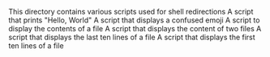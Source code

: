 This directory contains various scripts used for shell redirections
A script that prints "Hello, World"
A script that displays a confused emoji
A script to display the contents of a file
A script that displays the content of two files
A script that displays the last ten lines of a file
A script that displays the first ten lines of a file
